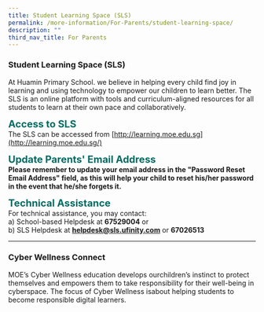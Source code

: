 ```yaml
---
title: Student Learning Space (SLS)
permalink: /more-information/For-Parents/student-learning-space/
description: ""
third_nav_title: For Parents
---
```

### **Student Learning Space (SLS)**

At Huamin Primary School. we believe in helping every child find joy in learning and using technology to empower our children to learn better. The SLS is an online platform with tools and curriculum-aligned resources for all students to learn at their own pace and collaboratively.

<b style="color:#016C62; font-size:20px;">Access to SLS</b><br>
The SLS can be accessed from [http://learning.moe.edu.sg](http://learning.moe.edu.sg/)

<b style="color:#016C62; font-size:20px;">Update Parents' Email Address</b><br>
<b>Please remember to update your email address in the "Password Reset Email Address" field, as this will help your child to reset his/her password in the event that he/she forgets it.</b>

<b style="color:#016C62; font-size:20px;">Technical Assistance</b><br>
For technical assistance, you may contact:  
a) School-based Helpdesk at **67529004** or  
b) SLS Helpdesk at **helpdesk@sls.ufinity.com** or **67026513**

<hr>

### **Cyber Wellness Connect**

MOE’s Cyber Wellness education develops ourchildren’s instinct to protect themselves and empowers them to take responsibility for their well-being in cyberspace. The focus of Cyber Wellness isabout helping students to become responsible digital learners.